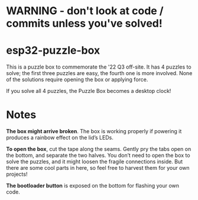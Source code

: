 # WARNING - don't look at code / commits unless you've solved!

# esp32-puzzle-box

This is a puzzle box to commemorate the '22 Q3 off-site. It has 4 puzzles to solve; the first three puzzles are easy, the fourth one is more involved. None of the solutions require opening the box or applying force.

If you solve all 4 puzzles, the Puzzle Box becomes a desktop clock!

# Notes

**The box might arrive broken**. The box is working properly if powering it produces a rainbow effect on the lid’s LEDs.

**To open the box**, cut the tape along the seams. Gently pry the tabs open on the bottom, and separate the two halves. You don’t need to open the box to solve the puzzles, and it might loosen the fragile connections inside. But there are some cool parts in here, so feel free to harvest them for your own projects!

**The bootloader button** is exposed on the bottom for flashing your own code.
